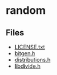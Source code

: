 # random

## Files

- [LICENSE.txt](LICENSE.txt)
- [bitgen.h](bitgen.h)
- [distributions.h](distributions.h)
- [libdivide.h](libdivide.h)
